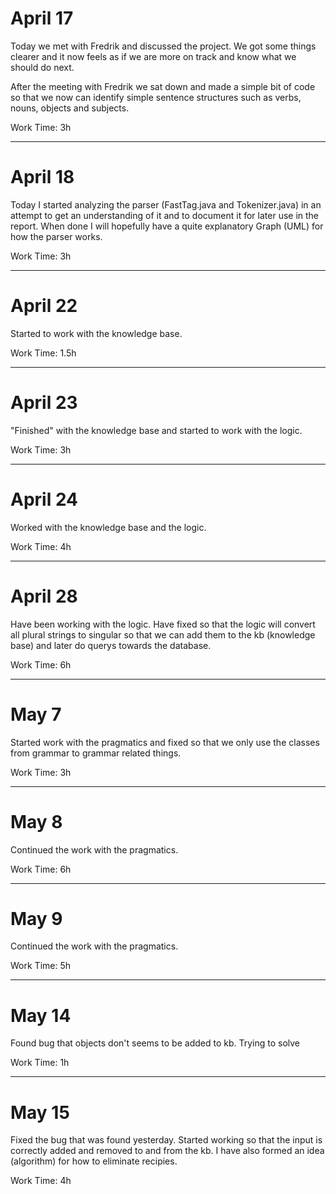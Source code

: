 # April 17 #
Today we met with Fredrik and discussed the project. We got some things clearer and it now feels as if we are more on track and know what we should do next.

After the meeting with Fredrik we sat down and made a simple bit of code so that we now can identify simple sentence structures such as verbs, nouns, objects and subjects.

Work Time: 3h

---

# April 18 #
Today I started analyzing the parser (FastTag.java and Tokenizer.java) in an attempt to get an understanding of it and to document it for later use in the report. When done I will hopefully have a quite explanatory Graph (UML) for how the parser works.

Work Time: 3h

---

# April 22 #
Started to work with the knowledge base.

Work Time: 1.5h

---

# April 23 #
"Finished" with the knowledge base and started to work with the logic.

Work Time: 3h

---

# April 24 #
Worked with the knowledge base and the logic.

Work Time: 4h

---

# April 28 #
Have been working with the logic. Have fixed so that the logic will convert all plural strings to singular so that we can add them to the kb (knowledge base) and later do querys towards the database.

Work Time: 6h

---

# May 7 #
Started work with the pragmatics and fixed so that we only use the classes from grammar to grammar related things.

Work Time: 3h

---

# May 8 #
Continued the work with the pragmatics.

Work Time: 6h

---

# May 9 #
Continued the work with the pragmatics.

Work Time: 5h

---

# May 14 #
Found bug that objects don't seems to be added to kb. Trying to solve

Work Time: 1h

---

# May 15 #
Fixed the bug that was found yesterday. Started working so that the input is correctly added and removed to and from the kb.
I have also formed an idea (algorithm) for how to eliminate recipies.

Work Time: 4h
